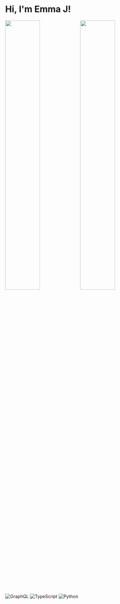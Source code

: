 # Hi, I'm Emma J!

<img align="left" width="47%" src="https://github-readme-stats.vercel.app/api?username=EJunger&show_icons=true&theme=cobalt"/>
<img align="left" width="47%" src="https://github-readme-stats.vercel.app/api/top-langs/?username=EJunger&layout=compact)](https://github.com/anuraghazra/github-readme-stats"/>

![GraphQL](https://img.shields.io/badge/-GraphQL-E10098?style=for-the-badge&logo=graphql&logoColor=white)
![TypeScript](https://img.shields.io/badge/typescript-%23007ACC.svg?style=for-the-badge&logo=typescript&logoColor=white)
![Python](https://img.shields.io/badge/python-3670A0?style=for-the-badge&logo=python&logoColor=ffdd54)

